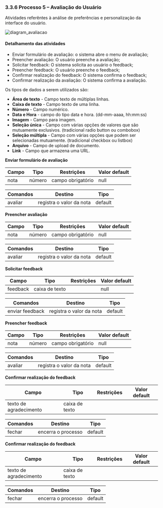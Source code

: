 ### 3.3.6 Processo 5 – Avaliação do Usuário

Atividades referêntes à análise de preferências e personalização da interface do usuário.

![diagram_avaliacao](https://github.com/ICEI-PUC-Minas-PMGES-TI/pmg-es-2023-2-ti2-3740100-javali/blob/8b079f6dde01bd51151c9f9ad82db61096402adb/docs/images/PROCESSO-AVALIACAO.png)

#### Detalhamento das atividades

- Enviar formulário de avaliação:  o sistema abre o menu de avaliação;
- Preencher avaliação: O usuário preenche a avaliação;
- Solicitar feedback: O sistema solicita ao usuário o feedback;
- Preencher feedback: O usuário preenche o feedback;
- Confirmar realização do feedback: O sistema confirma o feedback;
- Confirmar realização da avaliação: O sistema confirma a avaliação.

Os tipos de dados a serem utilizados são:

- **Área de texto** - Campo texto de múltiplas linhas.
- **Caixa de texto** - Campo texto de uma linha.
- **Número** - Campo numérico.
- **Data e Hora** - campo do tipo data e hora. (dd-mm-aaaa, hh:mm:ss)
- **Imagem** - Campo para imagem.
- **Seleção única** - Campo com várias opções de valores que são mutuamente exclusivos. (tradicional radio button ou combobox)
- **Seleção múltipla** - Campo com várias opções que podem ser selecionadas mutuamente. (tradicional checkbox ou listbox)
- **Arquivo** - Campo de upload de documento.
- **Link** - Campo que armazena uma URL.

**Enviar formulário de avaliação**

| **Campo** | **Tipo** | **Restrições**    | **Valor default** |
| --------- | -------- | ----------------- | ----------------- |
| nota      | número   | campo obrigatório | null              |

| **Comandos** | **Destino**              | **Tipo** |
| ------------ | ------------------------ | -------- |
| avaliar      | registra o valor da nota | default  |

**Preencher avaliação**

| **Campo** | **Tipo** | **Restrições**    | **Valor default** |
| --------- | -------- | ----------------- | ----------------- |
| nota      | número   | campo obrigatório | null              |

| **Comandos** | **Destino**              | **Tipo** |
| ------------ | ------------------------ | -------- |
| avaliar      | registra o valor da nota | default  |

**Solicitar feedback**

| **Campo** | **Tipo**       | **Restrições** | **Valor default** |
| --------- | -------------- | -------------- | ----------------- |
| feedback  | caixa de texto |                | null              |

| **Comandos**    | **Destino**              | **Tipo** |
| --------------- | ------------------------ | -------- |
| enviar feedback | registra o valor da nota | default  |

**Preencher feedback**

| **Campo** | **Tipo** | **Restrições**    | **Valor default** |
| --------- | -------- | ----------------- | ----------------- |
| nota      | número   | campo obrigatório | null              |

| **Comandos** | **Destino**              | **Tipo** |
| ------------ | ------------------------ | -------- |
| avaliar      | registra o valor da nota | default  |

**Confirmar realização do feedback**

| **Campo**              | **Tipo**       | **Restrições** | **Valor default** |
| ---------------------- | -------------- | -------------- | ----------------- |
| texto de agradecimento | caixa de texto |                |                   |

| **Comandos** | **Destino**        | **Tipo** |
| ------------ | ------------------ | -------- |
| fechar       | encerra o processo | default  |

**Confirmar realização do feedback**

| **Campo**              | **Tipo**       | **Restrições** | **Valor default** |
| ---------------------- | -------------- | -------------- | ----------------- |
| texto de agradecimento | caixa de texto |                |                   |

| **Comandos** | **Destino**        | **Tipo** |
| ------------ | ------------------ | -------- |
| fechar       | encerra o processo | default  |
